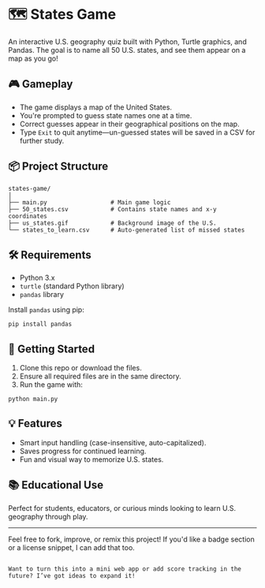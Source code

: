 # 🗺️ States Game

An interactive U.S. geography quiz built with Python, Turtle graphics, and Pandas. The goal is to name all 50 U.S. states, and see them appear on a map as you go!

## 🎮 Gameplay

- The game displays a map of the United States.
- You're prompted to guess state names one at a time.
- Correct guesses appear in their geographical positions on the map.
- Type `Exit` to quit anytime—un-guessed states will be saved in a CSV for further study.

## 📦 Project Structure

```
states-game/
│
├── main.py                  # Main game logic
├── 50_states.csv            # Contains state names and x-y coordinates
├── us_states.gif            # Background image of the U.S.
└── states_to_learn.csv      # Auto-generated list of missed states
```

## 🛠 Requirements

- Python 3.x
- `turtle` (standard Python library)
- `pandas` library

Install `pandas` using pip:

```bash
pip install pandas
```

## 🚀 Getting Started

1. Clone this repo or download the files.
2. Ensure all required files are in the same directory.
3. Run the game with:

```bash
python main.py
```

## 💡 Features

- Smart input handling (case-insensitive, auto-capitalized).
- Saves progress for continued learning.
- Fun and visual way to memorize U.S. states.

## 📚 Educational Use

Perfect for students, educators, or curious minds looking to learn U.S. geography through play.

---

Feel free to fork, improve, or remix this project! If you'd like a badge section or a license snippet, I can add that too.
``` 

Want to turn this into a mini web app or add score tracking in the future? I’ve got ideas to expand it!
